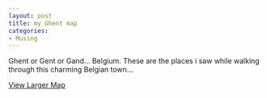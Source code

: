 ```yaml
---
layout: post
title: my Ghent map
categories:
- Musing
---
```


Ghent or Gent or Gand... Belgium. These are the places i saw while walking through this charming Belgian town...

[View Larger Map](http://maps.google.com/maps?q=http:%2F%2Fbbs.keyhole.com%2Fubb%2Fdownload.php%3FNumber%3D1153911&t=k&om=1&ie=UTF8&ll=51.046165,3.725091&spn=0.021944,0.029707&source=embed)
